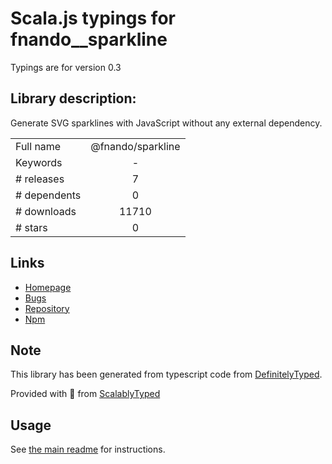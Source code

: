 
# Scala.js typings for fnando__sparkline

Typings are for version 0.3

## Library description:
Generate SVG sparklines with JavaScript without any external dependency.

|                    |                 |
| ------------------ | :-------------: |
| Full name          | @fnando/sparkline |
| Keywords           | - |
| # releases         | 7 |
| # dependents       | 0 |
| # downloads        | 11710 |
| # stars            | 0 |

## Links
- [Homepage](https://github.com/fnando/sparkline#readme)
- [Bugs](https://github.com/fnando/sparkline/issues)
- [Repository](https://github.com/fnando/sparkline)
- [Npm](https://www.npmjs.com/package/%40fnando%2Fsparkline)
    


## Note
This library has been generated from typescript code from [DefinitelyTyped](https://definitelytyped.org).

Provided with :purple_heart: from [ScalablyTyped](https://github.com/oyvindberg/ScalablyTyped)

## Usage
See [the main readme](../../readme.md) for instructions.


